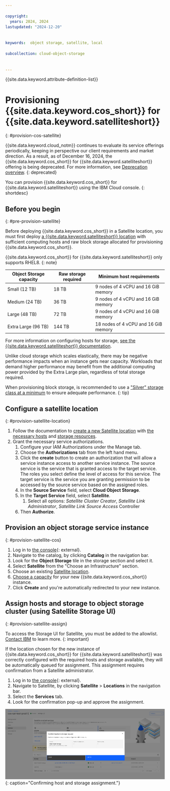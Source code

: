 ```yaml
---

copyright:
  years: 2024, 2024
lastupdated: "2024-12-20"


keywords:  object storage, satellite, local

subcollection: cloud-object-storage


---
```


{{site.data.keyword.attribute-definition-list}}

# Provisioning {{site.data.keyword.cos_short}} for {{site.data.keyword.satelliteshort}}
{: #provision-cos-satellite}

{{site.data.keyword.cloud_notm}} continues to evaluate its service offerings periodically, keeping in perspective our client requirements and market direction. As a result, as of December 16, 2024, the {{site.data.keyword.cos_short}} for {{site.data.keyword.satelliteshort}} offering is being deprecated. For more information, see [Deprecation overview](/docs/cloud-object-storage?topic=cloud-object-storage-deprecation-cos-satellite).
{: deprecated}

You can provision {{site.data.keyword.cos_short}} for {{site.data.keyword.satelliteshort}} using the IBM Cloud console.
{: shortdesc}

## Before you begin
{: #pre-provision-satellite}

Before deploying {{site.data.keyword.cos_short}} in a Satellite location, you must first deploy [a {{site.data.keyword.satelliteshort}} location](/docs/satellite?topic=satellite-locations) with sufficient computing hosts and raw block storage allocated for provisioning {{site.data.keyword.cos_short}}.

{{site.data.keyword.cos_short}} for {{site.data.keyword.satelliteshort}} only supports RHEL8.
{: note}

| Object Storage capacity | Raw storage required | Minimum host requirements            |
|-------------------------|----------------------|--------------------------------------|
| Small (12 TB)           | 18 TB                | 9 nodes of 4 vCPU and 16 GiB memory  |
| Medium (24 TB)          | 36 TB                | 9 nodes of 4 vCPU and 16 GiB memory  |
| Large (48 TB)           | 72 TB                | 9 nodes of 4 vCPU and 16 GiB memory  |
| Extra Large (96 TB)     | 144 TB               | 18 nodes of 4 vCPU and 16 GiB memory |

For more information on configuring hosts for storage, [see the {{site.data.keyword.satelliteshort}} documentation](/docs/satellite?topic=satellite-host-reqs#reqs-host-storage).

Unlike cloud storage which scales elastically, there may be negative performance impacts when an instance gets near capacity.  Workloads that demand higher performance may benefit from the additional computing power provided by the Extra Large plan, regardless of total storage required.

When provisioning block storage, is recommended to use a ["Silver" storage class at a minimum](/docs/satellite?topic=satellite-storage-class-ref) to ensure adequate performance.
{: tip}

## Configure a satellite location
{: #provision-satellite-location}

1. Follow the documentation to [create a new Satellite location](/docs/satellite?topic=satellite-locations) with [the necessary hosts](/docs/satellite?topic=satellite-attach-hosts) and [storage resources](/docs/satellite?topic=satellite-storage-template-features).
2. Grant the necessary service authorizations.
   1. Configure your IAM Authorizations under the Manage tab.
   2. Choose the **Authorizations** tab from the left hand menu.
   3. Click the **create** button to create an authorization that will allow a service instance access to another service instance. The source service is the service that is granted access to the target service. The roles you select define the level of access for this service. The target service is the service you are granting permission to be accessed by the source service based on the assigned roles.
   4. In the **Source Service** field, select **Cloud Object Storage**.
   5. In the **Target Service** field, select **Satellite**.
      1. Select all options: _Satellite Cluster Creator_, _Satellite Link Administrator_, _Satellite Link Source Access_ Controller
   6. Then **Authorize**.

## Provision an object storage service instance
{: #provision-satellite-cos}

1. Log in to [the console](https://cloud.ibm.com/){: external}.
2. Navigate to the catalog, by clicking **Catalog** in the navigation bar.
3. Look for the **Object Storage** tile in the storage section and select it.
4. Select **Satellite** from the "Choose an Infrastructure" section.
5. Choose an existing [Satellite location](/docs/satellite?topic=satellite-locations).
6. [Choose a capacity](/docs/cloud-object-storage?topic=cloud-object-storage-billing-cos-satellite) for your new {{site.data.keyword.cos_short}} instance.
7. Click **Create** and you're automatically redirected to your new instance.

## Assign hosts and storage to object storage cluster (using Satellite Storage UI)
{: #provision-satellite-assign}

To access the Storage UI for Satellite, you must be added to the allowlist. [Contact IBM](https://www.ibm.com/contact/us/en/) to learn more.
{: important}

If the location chosen for the new instance of {{site.data.keyword.cos_short}} for {{site.data.keyword.satelliteshort}} was correctly configured with the required hosts and storage available, they will be automatically queued for assignment.  This assignment requires confirmation from a Satellite administrator.

1. Log in to [the console](https://cloud.ibm.com/){: external}.
2. Navigate to Satellite, by clicking **Satellite** > **Locations** in the navigation bar.
3. Select the **Services** tab.
4. Look for the confirmation pop-up and approve the assignment.

![Assign storage](images/satellite-popup.png){: caption="Confirming host and storage assignment."}
